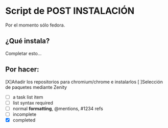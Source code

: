 Script de POST INSTALACIÓN
==========================

Por el momento sólo fedora.

¿Qué instala?
-------------

Completar esto...

Por hacer:
----------

[X]Añadir los repositorios para chromium/chrome e instalarlos
[ ]Selección de paquetes mediante Zenity
- [ ] a task list item
- [ ] list syntax required
- [ ] normal **formatting**,
      @mentions, #1234 refs
- [ ] incomplete
- [x] completed
